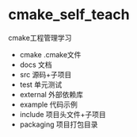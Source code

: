 # cmake_self_teach
cmake工程管理学习
- cmake .cmake文件
- docs 文档
- src 源码+子项目
- test 单元测试
- external 外部依赖库
- example 代码示例
- include 项目头文件+子项目
- packaging 项目打包目录
